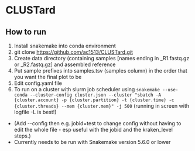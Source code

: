 # CLUSTard

## How to run
1. Install snakemake into conda environment
2. git clone https://github.com/ac1513/CLUSTard.git
3. Create data directory (containing samples [names ending in \_R1.fastq.gz or \_R2.fastq.gz] and assembled reference
4. Put sample prefixes into samples.tsv  (samples column) in the order that you want the final plot to be
5. Edit config.yaml file
6. To run on a cluster with slurm job scheduler using ``snakemake --use-conda --cluster-config cluster.json --cluster "sbatch -A {cluster.account} -p {cluster.partition} -t {cluster.time} -c {cluster.threads} --mem {cluster.mem}" -j 500`` (running in screen with logfile -L is best!)
* (Add --config then e.g. jobid=test to change config without having to edit the whole file - esp useful with the jobid and the kraken_level steps.)
* Currently needs to be run with Snakemake version 5.6.0 or lower
